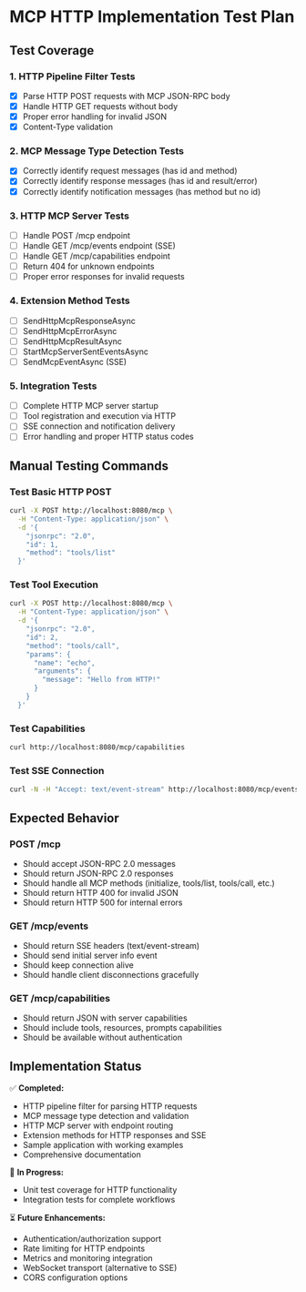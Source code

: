 # MCP HTTP Implementation Test Plan

## Test Coverage

### 1. HTTP Pipeline Filter Tests
- [x] Parse HTTP POST requests with MCP JSON-RPC body
- [x] Handle HTTP GET requests without body  
- [x] Proper error handling for invalid JSON
- [x] Content-Type validation

### 2. MCP Message Type Detection Tests
- [x] Correctly identify request messages (has id and method)
- [x] Correctly identify response messages (has id and result/error)
- [x] Correctly identify notification messages (has method but no id)

### 3. HTTP MCP Server Tests
- [ ] Handle POST /mcp endpoint
- [ ] Handle GET /mcp/events endpoint (SSE)
- [ ] Handle GET /mcp/capabilities endpoint
- [ ] Return 404 for unknown endpoints
- [ ] Proper error responses for invalid requests

### 4. Extension Method Tests
- [ ] SendHttpMcpResponseAsync
- [ ] SendHttpMcpErrorAsync  
- [ ] SendHttpMcpResultAsync
- [ ] StartMcpServerSentEventsAsync
- [ ] SendMcpEventAsync (SSE)

### 5. Integration Tests
- [ ] Complete HTTP MCP server startup
- [ ] Tool registration and execution via HTTP
- [ ] SSE connection and notification delivery
- [ ] Error handling and proper HTTP status codes

## Manual Testing Commands

### Test Basic HTTP POST
```bash
curl -X POST http://localhost:8080/mcp \
  -H "Content-Type: application/json" \
  -d '{
    "jsonrpc": "2.0",
    "id": 1,
    "method": "tools/list"
  }'
```

### Test Tool Execution
```bash
curl -X POST http://localhost:8080/mcp \
  -H "Content-Type: application/json" \
  -d '{
    "jsonrpc": "2.0",
    "id": 2,
    "method": "tools/call",
    "params": {
      "name": "echo",
      "arguments": {
        "message": "Hello from HTTP!"
      }
    }
  }'
```

### Test Capabilities
```bash
curl http://localhost:8080/mcp/capabilities
```

### Test SSE Connection
```bash
curl -N -H "Accept: text/event-stream" http://localhost:8080/mcp/events
```

## Expected Behavior

### POST /mcp
- Should accept JSON-RPC 2.0 messages
- Should return JSON-RPC 2.0 responses
- Should handle all MCP methods (initialize, tools/list, tools/call, etc.)
- Should return HTTP 400 for invalid JSON
- Should return HTTP 500 for internal errors

### GET /mcp/events
- Should return SSE headers (text/event-stream)
- Should send initial server info event
- Should keep connection alive
- Should handle client disconnections gracefully

### GET /mcp/capabilities
- Should return JSON with server capabilities
- Should include tools, resources, prompts capabilities
- Should be available without authentication

## Implementation Status

✅ **Completed:**
- HTTP pipeline filter for parsing HTTP requests
- MCP message type detection and validation
- HTTP MCP server with endpoint routing
- Extension methods for HTTP responses and SSE
- Sample application with working examples
- Comprehensive documentation

🔄 **In Progress:**
- Unit test coverage for HTTP functionality
- Integration tests for complete workflows

⏳ **Future Enhancements:**
- Authentication/authorization support
- Rate limiting for HTTP endpoints
- Metrics and monitoring integration
- WebSocket transport (alternative to SSE)
- CORS configuration options